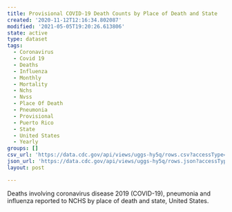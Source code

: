 ```yaml
---
title: Provisional COVID-19 Death Counts by Place of Death and State
created: '2020-11-12T12:16:34.802087'
modified: '2021-05-05T19:20:26.613806'
state: active
type: dataset
tags:
  - Coronavirus
  - Covid 19
  - Deaths
  - Influenza
  - Monthly
  - Mortality
  - Nchs
  - Nvss
  - Place Of Death
  - Pneumonia
  - Provisional
  - Puerto Rico
  - State
  - United States
  - Yearly
groups: []
csv_url: 'https://data.cdc.gov/api/views/uggs-hy5q/rows.csv?accessType=DOWNLOAD'
json_url: 'https://data.cdc.gov/api/views/uggs-hy5q/rows.json?accessType=DOWNLOAD'
layout: post

---
```

Deaths involving coronavirus disease 2019 (COVID-19), pneumonia and influenza reported to NCHS by place of death and state, United States.
